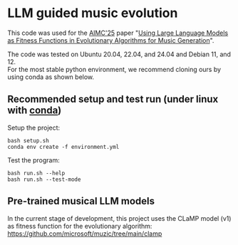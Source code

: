 # LLM guided music evolution

This code was used for the [AIMC'25](https://aimusiccreativity.org/2025/) paper "[Using Large Language Models as Fitness Functions in Evolutionary Algorithms for Music Generation](https://doi.org/10.5281/zenodo.16946592)".

The code was tested on Ubuntu 20.04, 22.04, and 24.04 and Debian 11, and 12.\
For the most stable python environment, we recommend cloning ours by using conda as shown below.

## Recommended setup and test run (under linux with [conda](https://anaconda.org/))

Setup the project:
```
bash setup.sh
conda env create -f environment.yml
```

Test the program:
```
bash run.sh --help
bash run.sh --test-mode
```

## Pre-trained musical LLM models

In the current stage of development, this project uses the CLaMP model (v1) as fitness function for the evolutionary algorithm:\
<https://github.com/microsoft/muzic/tree/main/clamp>
